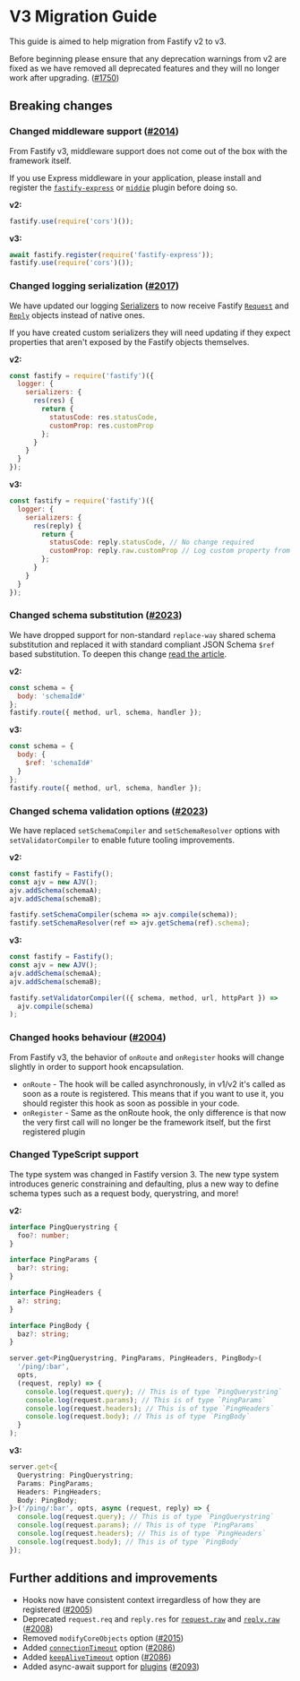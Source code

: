 # V3 Migration Guide

This guide is aimed to help migration from Fastify v2 to v3.

Before beginning please ensure that any deprecation warnings from v2 are fixed as we have removed all deprecated features and they will no longer work after upgrading. ([#1750](https://github.com/fastify/fastify/pull/1750))

## Breaking changes

### Changed middleware support ([#2014](https://github.com/fastify/fastify/pull/2014))

From Fastify v3, middleware support does not come out of the box with the framework itself.

If you use Express middleware in your application, please install and register the [`fastify-express`](https://github.com/fastify/fastify-express) or [`middie`](https://github.com/fastify/middie) plugin before doing so.

**v2:**

```js
fastify.use(require('cors')());
```

**v3:**

```js
await fastify.register(require('fastify-express'));
fastify.use(require('cors')());
```

### Changed logging serialization ([#2017](https://github.com/fastify/fastify/pull/2017))

We have updated our logging [Serializers](https://github.com/fastify/fastify/blob/master/docs/Logging.md) to now receive Fastify [`Request`](https://github.com/fastify/fastify/blob/master/docs/Request.md) and [`Reply`](https://github.com/fastify/fastify/blob/master/docs/Reply.md) objects instead of native ones.

If you have created custom serializers they will need updating if they expect properties that aren't exposed by the Fastify objects themselves.

**v2:**

```js
const fastify = require('fastify')({
  logger: {
    serializers: {
      res(res) {
        return {
          statusCode: res.statusCode,
          customProp: res.customProp
        };
      }
    }
  }
});
```

**v3:**

```js
const fastify = require('fastify')({
  logger: {
    serializers: {
      res(reply) {
        return {
          statusCode: reply.statusCode, // No change required
          customProp: reply.raw.customProp // Log custom property from res object
        };
      }
    }
  }
});
```

### Changed schema substitution ([#2023](https://github.com/fastify/fastify/pull/2023))

We have dropped support for non-standard `replace-way` shared schema substitution and replaced it with standard compliant JSON Schema `$ref` based substitution. To deepen this change [read the article](https://dev.to/eomm/validation-and-serialization-in-fastify-v3-2e8l).

**v2:**

```js
const schema = {
  body: 'schemaId#'
};
fastify.route({ method, url, schema, handler });
```

**v3:**

```js
const schema = {
  body: {
    $ref: 'schemaId#'
  }
};
fastify.route({ method, url, schema, handler });
```

### Changed schema validation options ([#2023](https://github.com/fastify/fastify/pull/2023))

We have replaced `setSchemaCompiler` and `setSchemaResolver` options with `setValidatorCompiler` to enable future tooling improvements.

**v2:**

```js
const fastify = Fastify();
const ajv = new AJV();
ajv.addSchema(schemaA);
ajv.addSchema(schemaB);

fastify.setSchemaCompiler(schema => ajv.compile(schema));
fastify.setSchemaResolver(ref => ajv.getSchema(ref).schema);
```

**v3:**

```js
const fastify = Fastify();
const ajv = new AJV();
ajv.addSchema(schemaA);
ajv.addSchema(schemaB);

fastify.setValidatorCompiler(({ schema, method, url, httpPart }) => 
  ajv.compile(schema)
);
```

### Changed hooks behaviour ([#2004](https://github.com/fastify/fastify/pull/2004))

From Fastify v3, the behavior of `onRoute` and `onRegister` hooks will change slightly in order to support hook encapsulation.

- `onRoute` - The hook will be called asynchronously, in v1/v2 it's called as soon as a route is registered. This means that if you want to use it, you should register this hook as soon as possible in your code.
- `onRegister` - Same as the onRoute hook, the only difference is that now the very first call will no longer be the framework itself, but the first registered plugin

### Changed TypeScript support

The type system was changed in Fastify version 3. The new type system introduces generic constraining and defaulting, plus a new way to define schema types such as a request body, querystring, and more!

**v2:**

```ts
interface PingQuerystring {
  foo?: number;
}

interface PingParams {
  bar?: string;
}

interface PingHeaders {
  a?: string;
}

interface PingBody {
  baz?: string;
}

server.get<PingQuerystring, PingParams, PingHeaders, PingBody>(
  '/ping/:bar',
  opts,
  (request, reply) => {
    console.log(request.query); // This is of type `PingQuerystring`
    console.log(request.params); // This is of type `PingParams`
    console.log(request.headers); // This is of type `PingHeaders`
    console.log(request.body); // This is of type `PingBody`
  }
);
```

**v3:**

```ts
server.get<{
  Querystring: PingQuerystring;
  Params: PingParams;
  Headers: PingHeaders;
  Body: PingBody;
}>('/ping/:bar', opts, async (request, reply) => {
  console.log(request.query); // This is of type `PingQuerystring`
  console.log(request.params); // This is of type `PingParams`
  console.log(request.headers); // This is of type `PingHeaders`
  console.log(request.body); // This is of type `PingBody`
});
```

## Further additions and improvements

- Hooks now have consistent context irregardless of how they are registered ([#2005](https://github.com/fastify/fastify/pull/2005))
- Deprecated `request.req` and `reply.res` for [`request.raw`](https://github.com/fastify/fastify/blob/master/docs/Request.md) and [`reply.raw`](https://github.com/fastify/fastify/blob/master/docs/Reply.md) ([#2008](https://github.com/fastify/fastify/pull/2008))
- Removed `modifyCoreObjects` option ([#2015](https://github.com/fastify/fastify/pull/2015))
- Added [`connectionTimeout`](https://github.com/fastify/fastify/blob/master/docs/Server.md#factory-connection-timeout) option ([#2086](https://github.com/fastify/fastify/pull/2086))
- Added [`keepAliveTimeout`](https://github.com/fastify/fastify/blob/master/docs/Server.md#factory-keep-alive-timeout) option ([#2086](https://github.com/fastify/fastify/pull/2086))
- Added async-await support for [plugins](https://github.com/fastify/fastify/blob/master/docs/Plugins.md#async-await) ([#2093](https://github.com/fastify/fastify/pull/2093))
